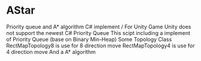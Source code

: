 # AStar
Priority queue and A* algorithm C# implement / For Unity Game
Unity does not support the newest C# Priority Queue
This scipt including a implement of Priority Queue (base on Binary Min-Heap)
Some Topology Class
RectMapTopology8 is use for 8 direction move
RectMapTopology4 is use for 4 direction move
And a A* algorithm
